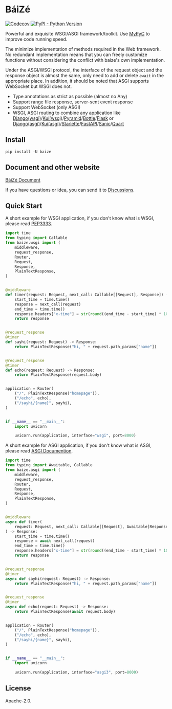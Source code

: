 # BáiZé

[![Codecov](https://img.shields.io/codecov/c/github/abersheeran/baize?style=flat-square)](https://codecov.io/gh/abersheeran/baize)
[![PyPI - Python Version](https://img.shields.io/pypi/pyversions/baize?label=Support%20Python%20Version&style=flat-square)](https://pypi.org/project/baize/)

Powerful and exquisite WSGI/ASGI framework/toolkit. Use [MyPyC](https://mypyc.readthedocs.io/en/latest/) to improve code running speed.

The minimize implementation of methods required in the Web framework. No redundant implementation means that you can freely customize functions without considering the conflict with baize's own implementation.

Under the ASGI/WSGI protocol, the interface of the request object and the response object is almost the same, only need to add or delete `await` in the appropriate place. In addition, it should be noted that ASGI supports WebSocket but WSGI does not.

- Type annotations as strict as possible (almost no Any)
- Support range file response, server-sent event response
- Support WebSocket (only ASGI)
- WSGI, ASGI routing to combine any application like [Django(wsgi)](https://docs.djangoproject.com/en/3.0/howto/deployment/wsgi/)/[Kuí(wsgi)](https://kui.aber.sh/wsgi/)/[Pyramid](https://trypyramid.com/)/[Bottle](https://bottlepy.org/)/[Flask](https://flask.palletsprojects.com/) or [Django(asgi)](https://docs.djangoproject.com/en/3.0/howto/deployment/asgi/)/[Kuí(asgi)](https://kui.aber.sh/asgi/)/[Starlette](https://www.starlette.io/)/[FastAPI](https://fastapi.tiangolo.com/)/[Sanic](https://sanic.readthedocs.io/en/stable/)/[Quart](https://pgjones.gitlab.io/quart/)

## Install

```
pip install -U baize
```

## Document and other website

[BáiZé Document](https://baize.aber.sh/)

If you have questions or idea, you can send it to [Discussions](https://github.com/abersheeran/baize/discussions).

## Quick Start

A short example for WSGI application, if you don't know what is WSGI, please read [PEP3333](https://www.python.org/dev/peps/pep-3333/).

```python
import time
from typing import Callable
from baize.wsgi import (
    middleware,
    request_response,
    Router,
    Request,
    Response,
    PlainTextResponse,
)


@middleware
def timer(request: Request, next_call: Callable[[Request], Response]) -> Response:
    start_time = time.time()
    response = next_call(request)
    end_time = time.time()
    response.headers["x-time"] = str(round((end_time - start_time) * 1000))
    return response


@request_response
@timer
def sayhi(request: Request) -> Response:
    return PlainTextResponse("hi, " + request.path_params["name"])


@request_response
@timer
def echo(request: Request) -> Response:
    return PlainTextResponse(request.body)


application = Router(
    ("/", PlainTextResponse("homepage")),
    ("/echo", echo),
    ("/sayhi/{name}", sayhi),
)


if __name__ == "__main__":
    import uvicorn

    uvicorn.run(application, interface="wsgi", port=8000)
```

A short example for ASGI application, if you don't know what is ASGI, please read [ASGI Documention](https://asgi.readthedocs.io/en/latest/).

```python
import time
from typing import Awaitable, Callable
from baize.asgi import (
    middleware,
    request_response,
    Router,
    Request,
    Response,
    PlainTextResponse,
)


@middleware
async def timer(
    request: Request, next_call: Callable[[Request], Awaitable[Response]]
) -> Response:
    start_time = time.time()
    response = await next_call(request)
    end_time = time.time()
    response.headers["x-time"] = str(round((end_time - start_time) * 1000))
    return response


@request_response
@timer
async def sayhi(request: Request) -> Response:
    return PlainTextResponse("hi, " + request.path_params["name"])


@request_response
@timer
async def echo(request: Request) -> Response:
    return PlainTextResponse(await request.body)


application = Router(
    ("/", PlainTextResponse("homepage")),
    ("/echo", echo),
    ("/sayhi/{name}", sayhi),
)


if __name__ == "__main__":
    import uvicorn

    uvicorn.run(application, interface="asgi3", port=8000)
```

## License

Apache-2.0.
